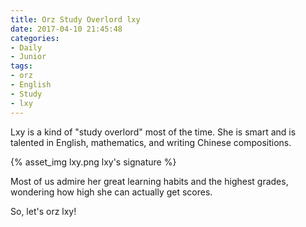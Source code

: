 ```yaml
---
title: Orz Study Overlord lxy
date: 2017-04-10 21:45:48
categories:
- Daily
- Junior
tags:
- orz
- English
- Study
- lxy
---
```


Lxy is a kind of "study overlord" most of the time. She is smart and is talented in English, mathematics, and writing Chinese compositions.

{% asset_img lxy.png lxy's signature %}

Most of us admire her great learning habits and the highest grades, wondering how high she can actually get scores.

So, let's orz lxy!